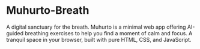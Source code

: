 # Muhurto-Breath
A digital sanctuary for the breath. Muhurto is a minimal web app offering AI-guided breathing exercises to help you find a moment of calm and focus. A tranquil space in your browser, built with pure HTML, CSS, and JavaScript.
